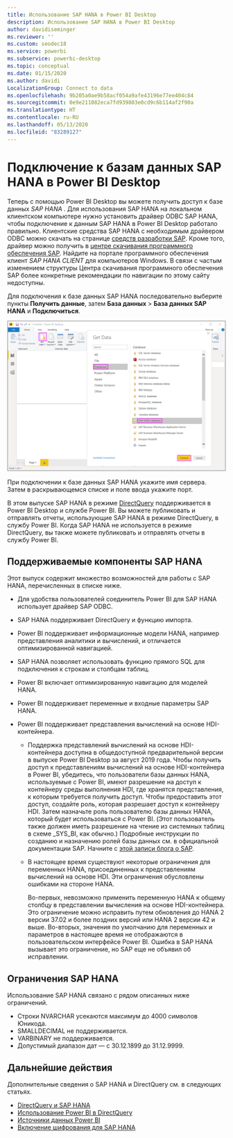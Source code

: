 ```yaml
---
title: Использование SAP HANA в Power BI Desktop
description: Использование SAP HANA в Power BI Desktop
author: davidiseminger
ms.reviewer: ''
ms.custom: seodec18
ms.service: powerbi
ms.subservice: powerbi-desktop
ms.topic: conceptual
ms.date: 01/15/2020
ms.author: davidi
LocalizationGroup: Connect to data
ms.openlocfilehash: 9b205a0ae9b58acf054a9afe43196e77ee404c84
ms.sourcegitcommit: 0e9e211082eca7fd939803e0cd9c6b114af2f90a
ms.translationtype: HT
ms.contentlocale: ru-RU
ms.lasthandoff: 05/13/2020
ms.locfileid: "83289127"
---
```

# <a name="connect-to-sap-hana-databases-in-power-bi-desktop"></a>Подключение к базам данных SAP HANA в Power BI Desktop

Теперь с помощью Power BI Desktop вы можете получить доступ к базе данных *SAP HANA* . Для использования SAP HANA на локальном клиентском компьютере нужно установить драйвер ODBC SAP HANA, чтобы подключение к данным SAP HANA в Power BI Desktop работало правильно. Клиентские средства SAP HANA с необходимым драйвером ODBC можно скачать на странице [средств разработки SAP](https://tools.hana.ondemand.com/#hanatools). Кроме того, драйвер можно получить в [центре скачивания программного обеспечения SAP](https://support.sap.com/en/my-support/software-downloads.html). Найдите на портале программного обеспечения клиент *SAP HANA CLIENT* для компьютеров Windows. В связи с частым изменением структуры Центра скачивания программного обеспечения SAP более конкретные рекомендации по навигации по этому сайту недоступны.

Для подключения к базе данных SAP HANA последовательно выберите пункты **Получить данные**, затем **База данных** > **База данных SAP HANA** и **Подключиться**.

![База данных SAP HANA, диалоговое окно "Получить данные" Power BI Desktop](media/desktop-sap-hana/sap-hana-1.png)

При подключении к базе данных SAP HANA укажите имя сервера. Затем в раскрывающемся списке и поле ввода укажите порт.

В этом выпуске SAP HANA в режиме [DirectQuery](desktop-directquery-sap-hana.md) поддерживается в Power BI Desktop и службе Power BI. Вы можете публиковать и отправлять отчеты, использующие SAP HANA в режиме DirectQuery, в службу Power BI. Когда SAP HANA не используется в режиме DirectQuery, вы также можете публиковать и отправлять отчеты в службу Power BI.

## <a name="supported-features-for-sap-hana"></a>Поддерживаемые компоненты SAP HANA

Этот выпуск содержит множество возможностей для работы с SAP HANA, перечисленных в списке ниже.

* Для удобства пользователей соединитель Power BI для SAP HANA использует драйвер SAP ODBC.

* SAP HANA поддерживает DirectQuery и функцию импорта.

* Power BI поддерживает информационные модели HANA, например представления аналитики и вычислений, и отличается оптимизированной навигацией.

* SAP HANA позволяет использовать функцию прямого SQL для подключения к строкам и столбцам таблиц.

* Power BI включает оптимизированную навигацию для моделей HANA.

* Power BI поддерживает переменные и входные параметры SAP HANA.

* Power BI поддерживает представления вычислений на основе HDI-контейнера.

  * Поддержка представлений вычислений на основе HDI-контейнера доступна в общедоступной предварительной версии в выпуске Power BI Desktop за август 2019 года. Чтобы получить доступ к представлениям вычислений на основе HDI-контейнера в Power BI, убедитесь, что пользователи базы данных HANA, используемые с Power BI, имеют разрешение на доступ к контейнеру среды выполнения HDI, где хранятся представления, к которым требуется получить доступ. Чтобы предоставить этот доступ, создайте роль, которая разрешает доступ к контейнеру HDI. Затем назначьте роль пользователю базы данных HANA, который будет использоваться с Power BI. (Этот пользователь также должен иметь разрешение на чтение из системных таблиц в схеме \_SYS\_BI, как обычно.) Подробные инструкции по созданию и назначению ролей базы данных см. в официальной документации SAP. Начните с [этой записи блога о SAP](https://blogs.sap.com/2018/01/24/the-easy-way-to-make-your-hdi-container-accessible-to-a-classic-database-user/).

  * В настоящее время существуют некоторые ограничения для переменных HANA, присоединенных к представлениям вычислений на основе HDI. Эти ограничения обусловлены ошибками на стороне HANA.
  
    Во-первых, невозможно применить переменную HANA к общему столбцу в представлении вычисления на основе HDI-контейнера. Это ограничение можно исправить путем обновления до HANA 2 версии 37.02 и более поздних версий или HANA 2 версии 42 и выше. Во-вторых, значения по умолчанию для переменных и параметров в настоящее время не отображаются в пользовательском интерфейсе Power BI. Ошибка в SAP HANA вызывает это ограничение, но SAP еще не объявил об исправлении.

## <a name="limitations-of-sap-hana"></a>Ограничения SAP HANA

Использование SAP HANA связано с рядом описанных ниже ограничений.

* Строки NVARCHAR усекаются максимум до 4000 символов Юникода.
* SMALLDECIMAL не поддерживается.
* VARBINARY не поддерживается.
* Допустимый диапазон дат — с 30.12.1899 до 31.12.9999.

## <a name="next-steps"></a>Дальнейшие действия

Дополнительные сведения о SAP HANA и DirectQuery см. в следующих статьях.

* [DirectQuery и SAP HANA](desktop-directquery-sap-hana.md)
* [Использование Power BI в DirectQuery](desktop-directquery-about.md)
* [Источники данных Power BI](power-bi-data-sources.md)
* [Включение шифрования для SAP HANA](desktop-sap-hana-encryption.md)
